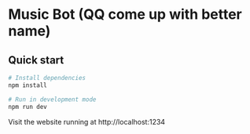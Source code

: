 # Music Bot (QQ come up with better name)

## Quick start
```bash
# Install dependencies
npm install

# Run in development mode
npm run dev
```
Visit the website running at http://localhost:1234
